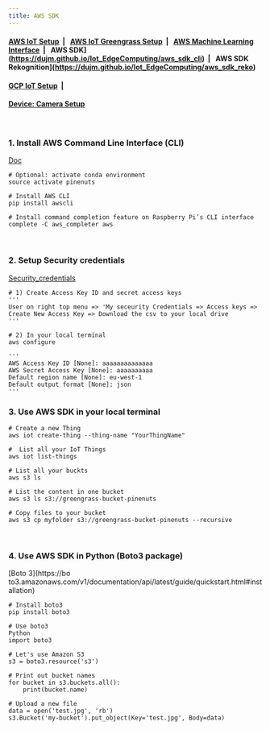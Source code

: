 ```yaml
---
title: AWS SDK
---
```



####  [AWS IoT Setup](https://dujm.github.io/Iot_EdgeComputing/aws_iot)&nbsp;  | &nbsp;   [AWS IoT Greengrass Setup](https://dujm.github.io/Iot_EdgeComputing/aws_iot_greengrass)&nbsp;  | &nbsp;   [AWS Machine Learning Interface](https://dujm.github.io/Iot_EdgeComputing/aws_ml)&nbsp;  | &nbsp; AWS SDK](https://dujm.github.io/Iot_EdgeComputing/aws_sdk_cli)&nbsp;  | &nbsp; AWS SDK Rekognition](https://dujm.github.io/Iot_EdgeComputing/aws_sdk_reko)

#### [GCP IoT Setup](https://dujm.github.io/Iot_EdgeComputing/gcp_iot)&nbsp;  | &nbsp; 

#### [Device: Camera Setup](https://dujm.github.io/Iot_EdgeComputing/device_cam)

<br>

### 1. Install AWS Command Line Interface (CLI)
[Doc](https://aws.amazon.com/cli/)

```
# Optional: activate conda environment
source activate pinenuts

# Install AWS CLI
pip install awscli

# Install command completion feature on Raspberry Pi’s CLI interface
complete -C aws_completer aws
```

<br>

### 2. Setup Security credentials

[Security_credentials](
https://console.aws.amazon.com/iam/home?region=eu-west-1#/security_credentials) 

```
# 1) Create Access Key ID and secret access keys
'''
User on right top menu => 'My seceurity Credentials => Access keys => Create New Access Key => Download the csv to your local drive 
'''

# 2) In your local terminal 
aws configure

'''
AWS Access Key ID [None]: aaaaaaaaaaaaaa
AWS Secret Access Key [None]: aaaaaaaaaa
Default region name [None]: eu-west-1
Default output format [None]: json
'''
```

### 3. Use AWS SDK in your local terminal

```
# Create a new Thing 
aws iot create-thing --thing-name "YourThingName" 

#  List all your IoT Things
aws iot list-things

# List all your buckts
aws s3 ls 

# List the content in one bucket
aws s3 ls s3://greengrass-bucket-pinenuts

# Copy files to your bucket
aws s3 cp myfolder s3://greengrass-bucket-pinenuts --recursive
``` 


<br>

### 4. Use AWS SDK in Python (Boto3 package)

[Boto 3](https://bo
to3.amazonaws.com/v1/documentation/api/latest/guide/quickstart.html#installation)

```
# Install boto3
pip install boto3

# Use boto3
Python
import boto3

# Let's use Amazon S3
s3 = boto3.resource('s3')

# Print out bucket names
for bucket in s3.buckets.all():
    print(bucket.name)

# Upload a new file
data = open('test.jpg', 'rb')
s3.Bucket('my-bucket').put_object(Key='test.jpg', Body=data)
```


